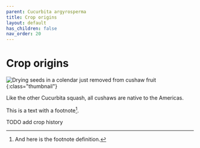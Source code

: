 ```yaml
---
parent: Cucurbita argyrosperma
title: Crop origins
layout: default
has_children: false
nav_order: 20
---
```


# Crop origins

![Drying seeds in a colendar just removed from cushaw fruit](../assets/images/recipes/cut-fruit-with-seeds-350w.jpg "Seed saving and sharing is integrated into the guide"){:class="thumbnail"}

Like the other Cucurbita squash, all cushaws are native to the Americas.

This is a text with a footnote[^1].

TODO add crop history

[^1]: And here is the footnote definition.